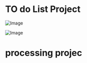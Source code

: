 # TO do List Project 

![Image](https://github.com/user-attachments/assets/72a5e671-aad1-4cfd-9ba7-715e5e62c789)

![Image](https://github.com/user-attachments/assets/04428cbd-5593-4d67-892a-aa1050fa3394)

# processing projec
